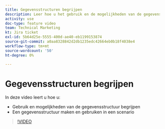 ```yaml
---
title: Gegevensstructuren begrijpen
description: Leer hoe u het gebruik en de mogelijkheden van de gegevensstructuur begrijpt en een gegevensstructuur binnen een scenario maakt en gebruikt, allemaal in [!DNL Adobe Workfront Fusion].
activity: use
doc-type: feature video
team: Technical Marketing
kt: Jira ticket
exl-id: 5b64d25e-5555-400d-ae40-eb1199153874
source-git-commit: a0aa8328842d2db1235edc42664eb0b18f4038e4
workflow-type: tm+mt
source-wordcount: '50'
ht-degree: 0%

---
```


# Gegevensstructuren begrijpen

In deze video leert u hoe u:

* Gebruik en mogelijkheden van de gegevensstructuur begrijpen
* Een gegevensstructuur maken en gebruiken in een scenario

>[!VIDEO](https://video.tv.adobe.com/v/335293/?quality=12)
